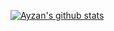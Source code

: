 [![Ayzan's github stats](https://github-readme-stats.vercel.app/api?username=AyzansAlt)](https://ayzan.tech/)
